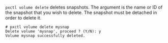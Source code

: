 `pxctl volume delete` deletes snapshots. The argument is the name or ID of the snapshot that you wish to delete. The snapshot must be detached in order to delete it.
```
# pxctl volume delete mysnap
Delete volume 'mysnap', proceed ? (Y/N): y
Volume mysnap successfully deleted.
```
